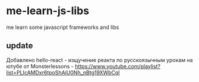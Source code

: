 # me-learn-js-libs
me learn some javascript frameworks and libs

## update
Добавлено hello-react - изщучение реакта по русскоязычным урокам на ютубе от Monsterlessons - https://www.youtube.com/playlist?list=PLIcAMDxr6tpoShAiU0Nh_nBtg19XWbCql